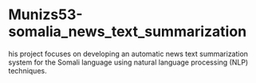 # Munizs53-somalia_news_text_summarization
his project focuses on developing an automatic news text summarization system for the Somali language using natural language processing (NLP) techniques.
